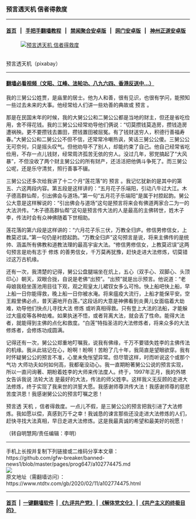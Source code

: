 ### 预言透天机 信者得救度
------------------------

#### [首页](https://github.com/gfw-breaker/banned-news1/blob/master/README.md) &nbsp;&nbsp;|&nbsp;&nbsp; [手把手翻墙教程](https://github.com/gfw-breaker/guides/wiki) &nbsp;&nbsp;|&nbsp;&nbsp; [禁闻聚合安卓版](https://github.com/gfw-breaker/bn-android) &nbsp;&nbsp;|&nbsp;&nbsp; [网门安卓版](https://github.com/oGate2/oGate) &nbsp;&nbsp;|&nbsp;&nbsp; [神州正道安卓版](https://github.com/SzzdOgate/update) 



<div><div class="featured_image">
 <a href="https://i.ntdtv.com/assets/uploads/2020/02/2020-02-06_132237.jpg" target="_blank">
  <figure>
   <img alt="预言透天机 信者得救度" src="https://i.ntdtv.com/assets/uploads/2020/02/2020-02-06_132237.jpg"/>
  </figure><br/>
 </a>
 <span class="caption">
  预言透天机（pixabay）
 </span>
</div>
</div><hr/>

#### [翻墙必看视频（文昭、江峰、法轮功、八九六四、香港反送中...）](https://github.com/gfw-breaker/banned-news1/blob/master/pages/link3.md)

<div><div class="post_content" itemprop="articleBody">
 <p>
  我的三舅公公姓贾，是庙里的居士。他为人和善，很有见识，也很有学问，能预知一些过去未来的大事。他经常给人们讲一些劝善的典故或
  <ok href="https://www.ntdtv.com/gb/预言.htm">
   预言
  </ok>
  。
 </p>
 <p>
  那是在民国末年的时候，我的大舅公公和二舅公公都是当地的财主，但还是省吃俭用，舍不得花钱。我的三舅公公经常劝导他们俩说：“切莫攒钱莫造房，攒钱造房遭祸殃。更不要攒钱去置田，攒钱置田被屈冤。有了钱财送穷人，积德行善福寿春。”大舅公公和二舅公公不但不信，还常常冷嘲热讽，笑话三舅公公傻。三舅公公无可奈何，只是摇头叹气。但他劝导不了别人，却能约束了自己。他自己经常省吃俭用，不存一点儿钱财，经常周济孤苦无依的穷人。没过几年，邪党搞起了“大风暴”，不但没收了两个财主舅公公的所有财产，还活活把他俩斗争死了。而三舅公公呢，还是乐守清贫，照行善事不辍。
 </p>
 <p>
  三舅公公还多次给我讲了十二个月“莲花落”的
  <ok href="https://www.ntdtv.com/gb/预言.htm">
   预言
  </ok>
  。我记忆犹新的是其中的第五、六这两段内容。第五段是这样讲的：“五月花子乐端阳，引动八牛过大江。木子德高群仙帮，引出佛会与道场。”第一句“五月花子乐端阳”是属于衬腔起韵。舅公公大意是这样解说的：“引出佛会与道场”这句是预言将来会有佛道两家合二为一的大法洪传。“木子德高群仙帮”这句是预言传大法的人是最高的主佛转世，姓木子李，传法时会有众神佛随着下世相助。
 </p>
 <p>
  莲花落的第六段是这样讲的：“六月花子乐三伏，万教全归庐。修信男修信女，上教莫迟误。”第一句仍是衬腔起韵。“万教全归庐”这句预言是说，将来主佛传的是统帅、涵盖所有佛教和道教法理的最高宇宙大法。“修信男修信女，上教莫迟误”这两句预言是劝有志于
  <ok href="https://www.ntdtv.com/gb/修炼.htm">
   修炼
  </ok>
  的善男信女，千万莫再犹豫，赶快走进大法修炼，切莫错过这万古机缘。
 </p>
 <p>
  还有一次，我清楚的记得，舅公公盘腿端坐在炕上，五心（双手心、双脚心、头顶印心）朝天，双眼合拢，自说是老佛“出预”。“出预”就是出示预言。他说道：“老母娘我稳坐莲池用目往下观，观之观皇太儿裙钗女多么可怜。快上船吧快上船，早上船一日你能得救，晚上船一日你被水淹。将来瘟疫大流行，上船才能保平安。空王殿里佛必点，普天遍地开白莲。”这段话的大意是神佛看到炎黄儿女面临着大劫难，劝导他们快点儿寻找大法
  <ok href="https://www.ntdtv.com/gb/修炼.htm">
   修炼
  </ok>
  或听真相得救。只有登上大法的法船，才能躲过大瘟疫等各种劫难。如果执迷不悟，或者背离大法，就会丢了性命。能得大法者，就能得到主佛的点化和救度。“白莲”特指圣洁的大法修炼者，将来众多的大法修炼者，会修炼功成圆满。
 </p>
 <p>
  记得还有一次，舅公公郑重地叮嘱我，说我有佛缘，千万不要错失姓李的主佛传法的机缘。我从此铭记在心，盼啊！盼啊！苦盼了几十年，我简直是望眼欲穿。我有时怀疑舅公公的预言不准，心里未免怅望异常。但尽管这样，时而听说这个或那个
  <ok href="https://www.ntdtv.com/gb/气功.htm">
   气功
  </ok>
  大师功夫如何如何高，我都毫没动心。我一直期盼著舅公公说的预言实现，所以一直问询著、期盼着姓李的大师来传法度人。终于，1997年正月，我的外甥女告诉我说
  <ok href="https://www.ntdtv.com/gb/法轮大法.htm">
   法轮大法
  </ok>
  是最好的大法，传法的师父姓李。这样我义无反顾的走进大法修炼，终于实现了我来世的洪誓大愿。我感谢师尊洪传大法！我感谢师尊的慈悲苦度洪恩！我感谢舅公公的预言叮嘱之恩！
 </p>
 <p>
  预言透
  <ok href="https://www.ntdtv.com/gb/天机.htm">
   天机
  </ok>
  ，信者得救度。一点儿不假，是三舅公公的预言把我引进了大法修炼。我如愿以偿，真感到万千之幸！我诚恳的谏言那些还没走进大法修炼的人们，赶快寻找大法真相，早日走进大法修炼。这是我最真诚的希望和最美好的祝愿！
 </p>
 <p>
  （转自明慧网/责任编辑：李明）
 </p>
 <div class="single_ad">
 </div>
</div>
</div>
<hr/>
手机上长按并复制下列链接或二维码分享本文章：<br/>
https://github.com/gfw-breaker/banned-news1/blob/master/pages/prog647/a102774475.md <br/>
<a href='https://github.com/gfw-breaker/banned-news1/blob/master/pages/prog647/a102774475.md'><img src='https://github.com/gfw-breaker/banned-news1/blob/master/pages/prog647/a102774475.md.png'/></a> <br/>
原文地址（需翻墙访问）：https://www.ntdtv.com/gb/2020/02/11/a102774475.html


------------------------
#### [首页](https://github.com/gfw-breaker/banned-news1/blob/master/README.md) &nbsp;|&nbsp; [一键翻墙软件](https://github.com/gfw-breaker/nogfw/blob/master/README.md) &nbsp;| [《九评共产党》](https://github.com/gfw-breaker/9ping.md/blob/master/README.md#九评之一评共产党是什么) | [《解体党文化》](https://github.com/gfw-breaker/jtdwh.md/blob/master/README.md) | [《共产主义的终极目的》](https://github.com/gfw-breaker/gczydzjmd.md/blob/master/README.md)


<img src='http://gfw-breaker.win/banned-news/pages/prog647/a102774475.md' width='0px' height='0px'/>